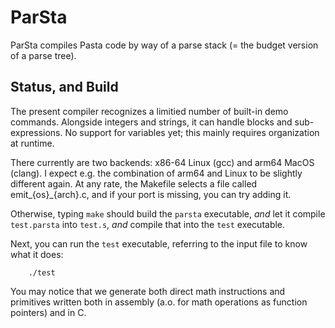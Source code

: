 # ParSta
ParSta compiles Pasta code by way of a parse stack (= the budget version of a
parse tree).

## Status, and Build
The present compiler recognizes a limitied number of built-in demo commands.
Alongside integers and strings, it can handle blocks and sub-expressions. No
support for variables yet; this mainly requires organization at runtime.

There currently are two backends: x86-64 Linux (gcc) and arm64 MacOS (clang). I
expect e.g. the combination of arm64 and Linux to be slightly different again.
At any rate, the Makefile selects a file called emit_{os}_{arch}.c, and if your
port is missing, you can try adding it.

Otherwise, typing `make` should build the `parsta` executable, _and_ let it
compile `test.parsta` into `test.s`, _and_ compile that into the `test`
executable.

Next, you can run the `test` executable, referring to the input file to know
what it does:

        ./test

You may notice that we generate both direct math instructions and primitives
written both in assembly (a.o. for math operations as function pointers) and
in C.
